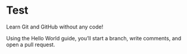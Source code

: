 # Test
Learn Git and GitHub without any code!

Using the Hello World guide, you’ll start a branch, write comments, and open a pull request. 
